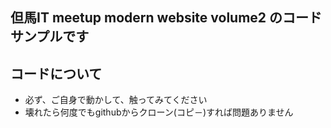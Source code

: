 ## 但馬IT meetup modern website volume2 のコードサンプルです


## コードについて
- 必ず、ご自身で動かして、触ってみてください
- 壊れたら何度でもgithubからクローン(コピ－)すれば問題ありません
